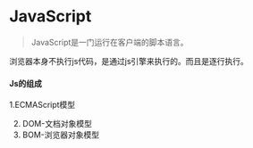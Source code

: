 # JavaScript

> JavaScript是一门运行在客户端的脚本语言。

浏览器本身不执行js代码，是通过js引擎来执行的。而且是逐行执行。

#### Js的组成

 1.ECMAScript模型

2. DOM-文档对象模型
3. BOM-浏览器对象模型


